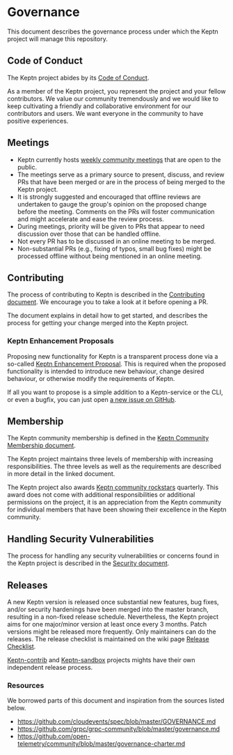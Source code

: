 # Governance

This document describes the governance process under which the Keptn project will manage this repository.

## Code of Conduct

The Keptn project abides by its [Code of Conduct](./CODE_OF_CONDUCT.md). 

As a member of the Keptn project, you represent the project and your fellow contributors. We value our community tremendously and we would like to keep cultivating a friendly and collaborative environment for our contributors and users. We want everyone in the community to have positive experiences.

## Meetings

- Keptn currently hosts [weekly community meetings](https://github.com/keptn/community#%EF%B8%8F-community-meetings) that are open to the public. 
- The meetings serve as a primary source to present, discuss, and review PRs that have been merged or are in the process of being merged to the Keptn project. 
- It is strongly suggested and encouraged that offline reviews are undertaken to gauge the group's opinion on the proposed change before the meeting. Comments on the PRs will foster communication and might accelerate and ease the review process.
- During meetings, priority will be given to PRs that appear to need discussion over those that can be handled offline. 
- Not every PR has to be discussed in an online meeting to be merged. 
- Non-substantial PRs (e.g., fixing of typos, small bug fixes) might be processed offline without being mentioned in an online meeting.

## Contributing 

The process of contributing to Keptn is described in the [Contributing document](./CONTRIBUTING.md). We encourage you to take a look at it before opening a PR.

The document explains in detail how to get started, and describes the process for getting your change merged into the Keptn project.

### Keptn Enhancement Proposals

Proposing new functionality for Keptn is a transparent process done via a so-called [Keptn Enhancement Proposal](https://github.com/keptn/enhancement-proposals).
This is required when the proposed functionality is intended to introduce new behaviour, change desired behaviour, or otherwise modify the requirements of Keptn.

If all you want to propose is a simple addition to a Keptn-service or the CLI, or even a bugfix, you can just open [a new issue on GitHub](https://github.com/keptn/keptn/issues/new/choose).

## Membership

The Keptn community membership is defined in the [Keptn Community Membership document](https://github.com/keptn/community/blob/master/community-membership.md). 

The Keptn project maintains three levels of membership with increasing responsibilities. The three levels as well as the requirements are described in more detail in the linked document.

The Keptn project also awards [Keptn community rockstars](https://github.com/keptn/community/blob/master/community-rockstar.md) quarterly. This award does not come with additional responsibilities or additional permissions on the project, it is an appreciation from the Keptn community for individual members that have been showing their excellence in the Keptn community.

## Handling Security Vulnerabilities

The process for handling any security vulnerabilities or concerns found in the Keptn project is described in the [Security document](./SECURITY.md). 

## Releases

A new Keptn version is released once substantial new features, bug fixes, and/or security hardenings have been merged into the master branch, resulting in a non-fixed release schedule. Nevertheless, the Keptn project aims for one major/minor version at least once every 3 months. Patch versions might be released more frequently. Only maintainers can do the releases. The release checklist is maintained on the wiki page [Release Checklist](https://github.com/keptn/keptn/wiki/Release-Checklist).

[Keptn-contrib](https://github.com/keptn-contrib) and [Keptn-sandbox](https://github.com/keptn-sandbox) projects mights have their own independent release process.

### Resources

We borrowed parts of this document and inspiration from the sources listed below.

- https://github.com/cloudevents/spec/blob/master/GOVERNANCE.md
- https://github.com/grpc/grpc-community/blob/master/governance.md
- https://github.com/open-telemetry/community/blob/master/governance-charter.md


